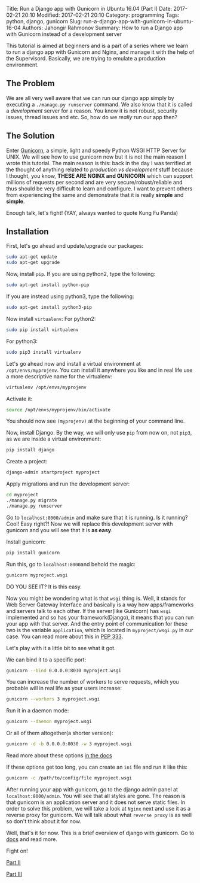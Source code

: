 Title: Run a Django app with Gunicorn in Ubuntu 16.04 (Part I)
Date: 2017-02-21 20:10
Modified: 2017-02-21 20:10
Category: programming
Tags: python, django, gunicorn
Slug: run-a-django-app-with-gunicorn-in-ubuntu-16-04
Authors: Jahongir Rahmonov
Summary: How to run a Django app with Gunicorn instead of a development server

This tutorial is aimed at beginners and is a part of a series where we learn to run a django app with Gunicorn and Nginx, and manage
it with the help of the Supervisord. Basically, we are trying to emulate a production environment.

The Problem
-----------
We are all very well aware that we can run our django app simply by executing a `./manage.py runserver` command. We also know that it is
called a *development* server for a reason. You know it is not robust, security issues, thread issues and etc. So, how do we *really* run
our app then?
 
The Solution 
------------
Enter [Gunicorn](http://gunicorn.org/), a simple, light and speedy Python WSGI HTTP Server for UNIX. We will see how to use gunicorn now 
but it is not the main reason I wrote this tutorial. The main reason is this: back in the day I was terrified at the thought of anything
related to *production vs development* stuff because I thought, you know, **THESE ARE NGINX and GUNICORN** which can support millions of
requests per second and are very secure/robust/reliable and thus should be very difficult to learn and configure. I want to prevent others
from experiencing the same and demonstrate that it is really **simple** and **simple**.
   
Enough talk, let's fight! (YAY, always wanted to quote Kung Fu Panda)
    
Installation
------------

First, let's go ahead and update/upgrade our packages:
    
```bash
sudo apt-get update
sudo apt-get upgrade
```
    
Now, install `pip`.
If you are using python2, type the following:

```bash
sudo apt-get install python-pip
``` 

If you are instead using python3, type the following:

```bash
sudo apt-get install python3-pip
```    
    
Now install `virtualenv`:
For python2:
 
```bash
sudo pip install virtualenv
``` 

For python3:

```bash
sudo pip3 install virtualenv
```

Let's go ahead now and install a virtual environment at `/opt/envs/myprojenv`. You can install it anywhere you like and in real life use 
a more descriptive name for the virtualenv:
 
```bash
virtualenv /opt/envs/myprojenv
```
    
Activate it:

```bash
source /opt/envs/myprojenv/bin/activate
```
    
You should now see `(myprojenv)` at the beginning of your command line.

Now, install Django. By the way, we will only use `pip` from now on, not `pip3`, as we are inside a virtual environment:

```bash
pip install django
```
    
Create a project:

```bash
django-admin startproject myproject
```
    
Apply migrations and run the development server:

```bash
cd myproject
./manage.py migrate
./manage.py runserver
```
     
Go to `localhost:8000/admin` and make sure that it is running. Is it running? Cool! Easy right?!
Now we will replace this development server with gunicorn and you will see that it is **as easy**.

Install gunicorn:

```bash
pip install gunicorn
```
 
Run this, go to `localhost:8000`and behold the magic:

```bash
gunicorn myproject.wsgi
```
  
DO YOU SEE IT? It is this easy.

Now you might be wondering what is that `wsgi` thing is. Well, it stands for Web Server Gateway Interface and basically is a way how
apps/frameworks and servers talk to each other. If the server(like Gunicorn) has `wsgi` implemented and so has your framework(Django),
it means that you can run your app with that server. And the entry point of communication for these two is the variable `application`,
which is located in `myproject/wsgi.py` in our case. You can read more about this in [PEP 333](https://www.python.org/dev/peps/pep-0333/). 
 
Let's play with it a little bit to see what it got.

We can bind it to a specific port:

```bash
gunicorn --bind 0.0.0.0:8030 myproject.wsgi
```
   
You can increase the number of workers to serve requests, which you probable will in real life as your users increase:
   
```bash
gunicorn --workers 3 myproject.wsgi
```    
    
Run it in a daemon mode:

```bash
gunicorn --daemon myproject.wsgi
```
    
Or all of them altogether(a shorter version):

```bash
gunicorn -d -b 0.0.0.0:8030 -w 3 myproject.wsgi
```
    
Read more about these options [in the docs](http://docs.gunicorn.org/en/stable/run.html#commonly-used-arguments)

If these options get too long, you can create an `ini` file and run it like this:

```bash
gunicorn -c /path/to/config/file myproject.wsgi
```
   
After running your app with gunicorn, go to the django admin panel at `localhost:8000/admin`. You will see that all styles are gone.
The reason is that gunicorn is an application server and it does not serve static files. In order to solve this problem, we will take a look
at `Nginx` next and use it as a reverse proxy for gunicorn. We will talk about what `reverse proxy` is as well so don't think about it for now.

Well, that's it for now. This is a brief overview of django with gunicorn. Go to [docs](http://docs.gunicorn.org/en/stable/) and read more.

Fight on!

[Part II](/posts/run-a-django-app-with-nginx-and-gunicorn/)

[Part III](/posts/run-a-django-app-with-nginx-gunicorn-and-supervisor/)